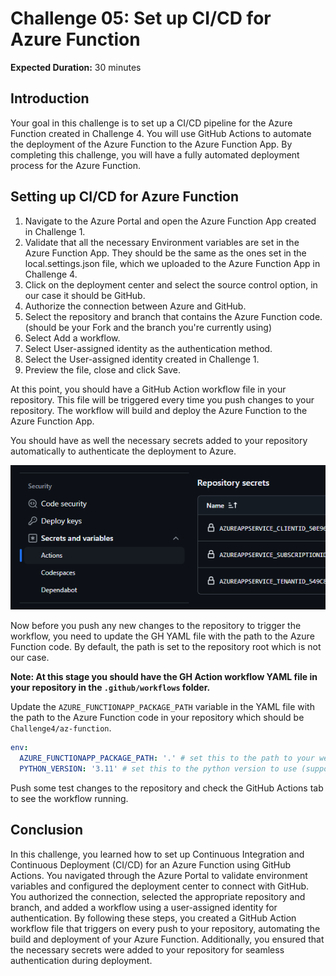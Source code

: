 # Challenge 05: Set up CI/CD for Azure Function

**Expected Duration:** 30 minutes

## Introduction
Your goal in this challenge is to set up a CI/CD pipeline for the Azure Function created in Challenge 4. You will use GitHub Actions to automate the deployment of the Azure Function to the Azure Function App.
By completing this challenge, you will have a fully automated deployment process for the Azure Function.

## Setting up CI/CD for Azure Function

1. Navigate to the Azure Portal and open the Azure Function App created in Challenge 1.
2. Validate that all the necessary Environment variables are set in the Azure Function App. They should be the same as the ones set in the local.settings.json file, which we uploaded to the Azure Function App in Challenge 4.
3. Click on the deployment center and select the source control option, in our case it should be GitHub.
4. Authorize the connection between Azure and GitHub.
5. Select the repository and branch that contains the Azure Function code. (should be your Fork and the branch you're currently using)
6. Select Add a workflow.
7. Select User-assigned identity as the authentication method.
8. Select the User-assigned identity created in Challenge 1.
9. Preview the file, close and click Save.

At this point, you should have a GitHub Action workflow file in your repository. This file will be triggered every time you push changes to your repository. The workflow will build and deploy the Azure Function to the Azure Function App.

You should have as well the necessary secrets added to your repository automatically to authenticate the deployment to Azure.

![alt text](image.png)

Now before you push any new changes to the repository to trigger the workflow, you need to update the GH YAML file with the path to the Azure Function code. By default, the path is set to the repository root which is not our case.

**Note: At this stage you should have the GH Action workflow YAML file in your repository in the `.github/workflows` folder.**

Update the `AZURE_FUNCTIONAPP_PACKAGE_PATH` variable in the YAML file with the path to the Azure Function code in your repository which should be `Challenge4/az-function`.

```yaml
env:
  AZURE_FUNCTIONAPP_PACKAGE_PATH: '.' # set this to the path to your web app project, defaults to the repository root
  PYTHON_VERSION: '3.11' # set this to the python version to use (supports 3.6, 3.7, 3.8)
```

Push some test changes to the repository and check the GitHub Actions tab to see the workflow running.

## Conclusion
In this challenge, you learned how to set up Continuous Integration and Continuous Deployment (CI/CD) for an Azure Function using GitHub Actions. You navigated through the Azure Portal to validate environment variables and configured the deployment center to connect with GitHub. You authorized the connection, selected the appropriate repository and branch, and added a workflow using a user-assigned identity for authentication. By following these steps, you created a GitHub Action workflow file that triggers on every push to your repository, automating the build and deployment of your Azure Function. Additionally, you ensured that the necessary secrets were added to your repository for seamless authentication during deployment.
